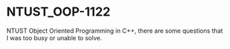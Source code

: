 # NTUST_OOP-1122
NTUST Object Oriented Programming in C++, there are some questions that I was too busy or unable to solve.
